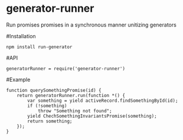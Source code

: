 # generator-runner
Run promises promises in a synchronous manner unitizing generators

#Installation
```
npm install run-generator
```

#API
```
generatorRunner = require('generator-runner')
```

#Example
```
function querySomethingPromise(id) {
    return generatorRunner.run(function *() {
        var something = yield activeRecord.findSomethingById(id);
        if (!something)
            throw "Something not found";
        yield ChechSomethingInvariantsPromise(something);  
        return something;
    });
}
```
